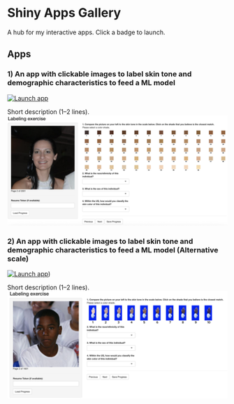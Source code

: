 # Shiny Apps Gallery

A hub for my interactive apps. Click a badge to launch.

## Apps
### 1) An app with clickable images to label skin tone and demographic characteristics to feed a ML model
[![Launch app](https://img.shields.io/badge/Shiny-Open%20App-blue)](https://valenciac.shinyapps.io/Image_classification_fenty/)
  
Short description (1–2 lines).  
![Screenshot](imgs/fenty_img.png)

### 2) An app with clickable images to label skin tone and demographic characteristics to feed a ML model (Alternative scale)
[![Launch app](https://img.shields.io/badge/Shiny-Open%20App-blue)](https://valenciac.shinyapps.io/Image_classification_nis_b/))

Short description (1–2 lines).  
![Screenshot](imgs/nis_img.png)

